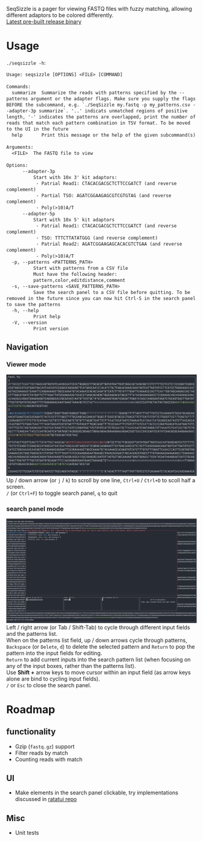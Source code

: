 SeqSizzle is a pager for viewing FASTQ files with fuzzy matching, allowing different adaptors to be colored differently.  
[Latest pre-built release binary](https://github.com/ChangqingW/SeqSizzle/releases/latest)  

# Usage
`./seqsizzle -h`:
```
Usage: seqsizzle [OPTIONS] <FILE> [COMMAND]

Commands:
  summarize  Summarize the reads with patterns specified by the --patterns argument or the adapter flags. Make sure you supply the flags BEFORE the subcommand, e.g. `./SeqSizzle my.fastq -p my_patterns.csv --adapter-3p summarize`. '..' indicats unmatched regions of positive length, '-' indicates the patterns are overlapped, print the number of reads that match each pattern combination in TSV format. To be moved to the UI in the future
  help       Print this message or the help of the given subcommand(s)

Arguments:
  <FILE>  The FASTQ file to view

Options:
      --adapter-3p
          Start with 10x 3' kit adaptors:
           - Patrial Read1: CTACACGACGCTCTTCCGATCT (and reverse complement)
           - Partial TSO: AGATCGGAAGAGCGTCGTGTAG (and reverse complement)
           - Poly(>10)A/T
      --adapter-5p
          Start with 10x 5' kit adaptors
           - Patrial Read1: CTACACGACGCTCTTCCGATCT (and reverse complement)
           - TSO: TTTCTTATATGGG (and reverse complement)
           - Patrial Read2: AGATCGGAAGAGCACACGTCTGAA (and reverse complement)
           - Poly(>10)A/T
  -p, --patterns <PATTERNS_PATH>
          Start with patterns from a CSV file
          Must have the following header:
          pattern,color,editdistance,comment
  -s, --save-patterns <SAVE_PATTERNS_PATH>
          Save the search panel to a CSV file before quitting. To be removed in the future since you can now hit Ctrl-S in the search panel to save the patterns
  -h, --help
          Print help
  -V, --version
          Print version
```
## Navigation
### Viewer mode
![Viewer mode](./img/viewer_mode.png)
Up / down arrow (or `j` / `k`) to scroll by one line, `Ctrl+U` / `Ctrl+D` to scoll half a screen.  
`/` (or `Ctrl+F`) to toggle search panel, `q` to quit

### search panel mode
![Search panel mode](./img/search_panel.png)
Left / right arrow (or Tab / Shift-Tab) to cycle through different input fields and the patterns list.  
When on the patterns list field, up / down arrows cycle through patterns, `Backspace` (or `Delete`, `d`) to delete the selected pattern and `Return` to pop the pattern into the input fields for editing.  
`Return` to add current inputs into the search pattern list (when focusing on any of the input boxes, rather than the patterns list).  
Use **Shift +** arrow keys to move cursor within an input field (as arrow keys alone are bind to cycling input fields).  
`/` or `Esc` to close the search panel.

# Roadmap
## functionality 
 * Gzip (`fastq.gz`) support  
 * Filter reads by match  
 * Counting reads with match  
## UI
 * Make elements in the search panel clickable, try implementations discussed in [ratatui repo](https://github.com/ratatui-org/ratatui/discussions/552)  
## Misc
 * Unit tests  
